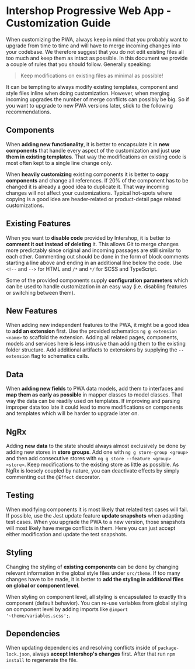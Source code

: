 # Intershop Progressive Web App - Customization Guide

When customizing the PWA, always keep in mind that you probably want to upgrade from time to time and will have to merge incoming changes into your codebase. We therefore suggest that you do not edit existing files all too much and keep them as intact as possible. In this document we provide a couple of rules that you should follow. Generally speaking:

> Keep modifications on existing files as minimal as possible!

It can be tempting to always modify existing templates, component and style files inline when doing customization. However, when merging incoming upgrades the number of merge conflicts can possibly be big. So if you want to upgrade to new PWA versions later, stick to the following recommendations.

## Components

When **adding new functionality**, it is better to encapsulate it in **new components** that handle every aspect of the customization and just **use them in existing templates**. That way the modifications on existing code is most often kept to a single line change only.

When **heavily customizing** existing components it is better to **copy components** and change all references. If 20% of the component has to be changed it is already a good idea to duplicate it. That way incoming changes will not affect your customizations. Typical hot-spots where copying is a good idea are header-related or product-detail page related customizations.

## Existing Features

When you want to **disable code** provided by Intershop, it is better to **comment it out instead of deleting** it. This allows Git to merge changes more predictably since original and incoming passages are still similar to each other. Commenting out should be done in the form of block comments starting a line above and ending in an additional line below the code. Use `<!--` and `-->` for HTML and `/*` and `*/` for SCSS and TypeScript.

Some of the provided components supply **configuration parameters** which can be used to handle customization in an easy way (i.e. disabling features or switching between them).

## New Features

When adding new independent features to the PWA, it might be a good idea to **add an extension** first. Use the provided schematics `ng g extension <name>` to scaffold the extension. Adding all related pages, components, models and services here is less intrusive than adding them to the existing folder structure. Add additional artifacts to extensions by supplying the `--extension` flag to schematics calls.

## Data

When **adding new fields** to PWA data models, add them to interfaces and **map them as early as possible** in mapper classes to model classes. That way the data can be readily used on templates. If improving and parsing improper data too late it could lead to more modifications on components and templates which will be harder to upgrade later on.

## NgRx

Adding **new data** to the state should always almost exclusively be done by adding new stores in **store groups**. Add one with `ng g store-group <group>` and then add consecutive stores with `ng g store --feature <group> <store>`. Keep modifications to the existing store as little as possible. As NgRx is loosely coupled by nature, you can deactivate effects by simply commenting out the `@Effect` decorator.

## Testing

When modifying components it is most likely that related test cases will fail. If possible, use the Jest update feature **update snapshots** when adapting test cases. When you upgrade the PWA to a new version, those snapshots will most likely have merge conflicts in them. Here you can just accept either modification and update the test snapshots.

## Styling

Changing the styling of **existing components** can be done by changing relevant information in the global style files under `src/theme`. If too many changes have to be made, it is better to **add the styling in additional files on global or component level**.

When styling on component level, all styling is encapsulated to exactly this component (default behavior). You can re-use variables from global styling on component level by adding imports like `@import '~theme/variables.scss';`.

## Dependencies

When updating dependencies and resolving conflicts inside of `package-lock.json`, always **accept Intershop's changes** first. After that run `npm install` to regenerate the file.
